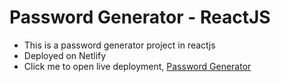 # Password Generator - ReactJS

-  This is a password generator project in reactjs
-  Deployed on Netlify
-  Click me to open live deployment, [Password Generator](https://password-generator-aks.netlify.app/)
